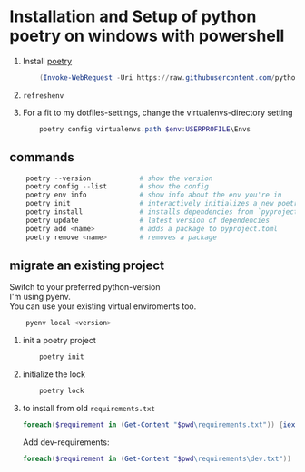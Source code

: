 # Installation and Setup of python poetry on windows with powershell

1. Install [poetry](https://python-poetry.org/)

    ```powershell
        (Invoke-WebRequest -Uri https://raw.githubusercontent.com/python-poetry/poetry/master/get-poetry.py -UseBasicParsing).Content | python
    ```

2. `refreshenv`

3. For a fit to my dotfiles-settings, change the virtualenvs-directory setting

    ```powershell
        poetry config virtualenvs.path $env:USERPROFILE\Envs
    ```

## commands

```powershell
    poetry --version            # show the version
    poetry config --list        # show the config
    poetry env info             # show info about the env you're in
    poetry init                 # interactively initializes a new poetry project
    poetry install              # installs dependencies from `pyproject.toml` and creates a `poetry.lock`
    poetry update               # latest version of dependencies
    poetry add <name>           # adds a package to pyproject.toml
    poetry remove <name>        # removes a package
```

## migrate an existing project

Switch to your preferred python-version\
I'm using pyenv.\
You can use your existing virtual enviroments too.

```powershell
    pyenv local <version>
```

1. init a poetry project

    ```powershell
        poetry init
    ```

2. initialize the lock

    ```powershell
        poetry lock
    ```

3. to install from old `requirements.txt`

    ```powershell
    foreach($requirement in (Get-Content "$pwd\requirements.txt")) {iex "poetry add $requirement"}
    ```

    Add dev-requirements:

    ```powershell
    foreach($requirement in (Get-Content "$pwd\requirements\dev.txt")) {iex "poetry add $requirement --dev"}
    ```
